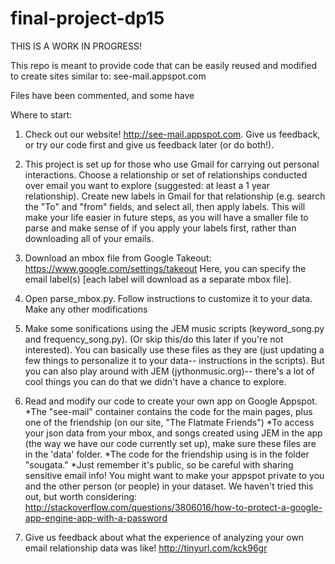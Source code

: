 # final-project-dp15

THIS IS A WORK IN PROGRESS! 

This repo is meant to provide code that can be easily reused and modified to create sites similar to:
see-mail.appspot.com

Files have been commented, and some have

Where to start: 

1) Check out our website! 
http://see-mail.appspot.com. 
Give us feedback, or try our code first and give us feedback later (or do both!).

2) This project is set up for those who use Gmail for carrying out personal interactions.
Choose a relationship or set of relationships conducted over email you want to explore (suggested: at least a 1 year relationship). 
Create new labels in Gmail for that relationship (e.g. search the "To" and "from" fields, and select all, then apply labels. 
This will make your life easier in future steps, as you will have a smaller file to parse and make sense of if you apply your labels first,
rather than downloading all of your emails.

3) Download an mbox file from Google Takeout: https://www.google.com/settings/takeout
Here, you can specify the email label(s) [each label will download as a separate mbox file].

3) Open parse_mbox.py. Follow instructions to customize it to your data. Make any other modifications

4) Make some sonifications using the JEM music scripts (keyword_song.py and frequency_song.py). (Or skip this/do this later if you're not interested).
You can basically use these files as they are (just updating a few things to personalize it to your data-- instructions in the scripts).
But you can also play around with JEM (jythonmusic.org)-- there's a lot of cool things you can do that we didn't have a chance to explore.


6) Read and modify our code to create your own app on Google Appspot. 
*The "see-mail" container contains the code for the main pages, plus one of the friendship (on our site, "The Flatmate Friends")
*To access your json data from your mbox, and songs created using JEM in the app (the way we have our code currently set up), 
make sure these files are in the 'data' folder. 
*The code for the friendship using is in the folder "sougata."
*Just remember it's public, so be careful with sharing sensitive email info!
You might want to make your appspot private to you and the other person (or people) in your dataset.
We haven't tried this out, but worth considering:
http://stackoverflow.com/questions/3806016/how-to-protect-a-google-app-engine-app-with-a-password

7) Give us feedback about what the experience of analyzing your own email relationship data was like! http://tinyurl.com/kck96gr
